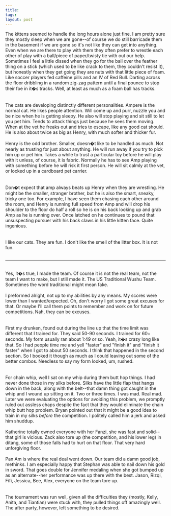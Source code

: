 ```yaml
---
title: 
tags: 
layout: post
---
```

The kittens seemed to handle the long hours alone just fine.  I am pretty sure they mostly sleep when we are gone--of course we do still barricade them in the basement if we are gone so it's not like they can get into anything.  Even when we are there to play with them they often prefer to wrestle each other of play with a ball/piece of paper/twisty tie with out our help.  Sometimes I feel a little dissed when they go for the ball over the feather thing on a stick (which used to be like crack to them, they couldn't resist it), but honestly when they get going they are nuts with that little piece of foam.  Like soccer players fed caffeine pills and an IV of Red Bull. Darting across the floor dribbling in a random zig-zag pattern until a final pounce to stop their foe in it�s tracks.  Well, at least as much as a foam ball has tracks.  <br /><br />The cats are developing distinctly different personalities.  Ampere is the normal cat. He likes people attention.  Will come up and purr, nuzzle you and be nice when he is getting sleepy.  He also will stop playing and sit still to let you pet him.  Tends to attack things just because he sees them moving.  When at the vet he freaks out and tries to escape, like any good cat should.  He is also about twice as big as Henry, with much softer and thicker fur. <br /><br />Henry is the odd brother.  Smaller, doesn�t like to be handled as much.  Not nearly as trusting for just about anything.  He will run away if you try to pick him up or pet him.  Takes a while to trust a particular toy before he will play with it unless, of course, it is fabric.  Normally he has to see Amp playing with something before he will risk it first person.  He will sit calmly at the vet, or locked up in a cardboard pet carrier.  <br /><br />Don�t expect that amp always beats up Henry when they are wrestling.  He might be the smaller, stranger brother, but he is also the smart, sneaky, tricky one too.  For example, I have seen them chasing each other around the room, and Henry is running full speed from Amp and will drop his shoulder to the floor do half a roll so he is on his back looking up and grab Amp as he is running over.  Once latched on he continues to pound that unsuspecting pursuer with his back claws in his little kitten face.  Quite ingenious.  <br /> <br />I like our cats.  They are fun.  I don't like the smell of the litter box.  It is not fun. <br /><br /><hr size="1"><br />Yes, it�s true, I made the team.  Of course it is not the real team, not the team I want to make, but I still made it.  The US Traditional Wushu Team.  Sometimes the word traditional might mean fake. <br /><br />I preformed alright, not up to my abilities by any means.  My scores were lower than I wanted/expected.  Oh, don't worry I got some great excuses for that.   Or maybe I'll call them points to remember and work on for future competitions.  Nah, they can be excuses.  <br /><br />First my drunken, found out during the line up that the time limit was different that I trained for.  They said 50-90 seconds.  I trained for 60+ seconds.  My form usually ran about 1:49 or so.  Yeah, it�s crazy long like that.  So I had people time me and yell "faster" and "finish it"  and "finish it faster"  when I got to about 50 seconds.  I think that happened in the second section.  So I booked it though as much as I could leaving out some of the better combos.  Needless to say my form looked, um, rushed.  <br /><br />For chain whip, well I sat on my whip during them butt hop things.  I had never done those in my silks before.  Silks have the little flap that hangs down in the back, along with the belt--that damn thing got caught in the whip and I wound up sitting on it.  Two or three times.  I was mad.  Real mad.  Later we were evaluating the options for avoiding this problem, we promptly ruled out assless chaps despite the fact that they would eliminate the chain whip butt hop problem.  Bryan pointed out that it might be a good idea to train in my silks <i>before</i> the competition.  I politely called him a jerk and asked him shuddup.<br /><br />Katherine totally owned everyone with her Fanzi, she was fast and solid--that girl is vicious.  Zack also tore up (the competition, and his lower leg) in ditang, some of those falls had to hurt on that floor.  That very hard unforgiving floor. <br /><br />Pan Am is where the real deal went down.  Our team did a damn good job, methinks.  I am especially happy that Stephan was able to nail down his gold in sword.  That goes double for Jennifer medaling when she got bumped up as an alternate--her performance was up there with the best.  Jason, Rizqi, Fifi, Jessica, Bee, Alex, everyone on the team tore up.  <br /><br />The tournament was run well, given all the difficulties they (mostly, Kelly, Anita, and Tiantian) were stuck with, they pulled things off amazingly well.  The after party, however, left something to be desired. <br />

